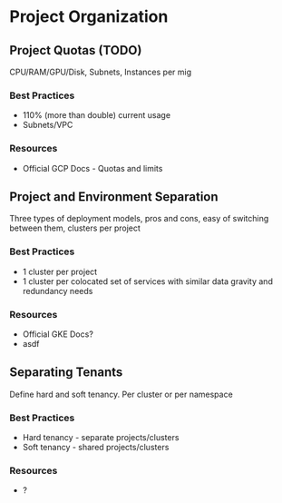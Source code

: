 # Project Organization

## Project Quotas (TODO)

CPU/RAM/GPU/Disk, Subnets, Instances per mig

### Best Practices

* 110% (more than double) current usage
* Subnets/VPC

### Resources

* Official GCP Docs - Quotas and limits

## Project and Environment Separation

Three types of deployment models, pros and cons, easy of switching between them, clusters per project

### Best Practices

* 1 cluster per project
* 1 cluster per colocated set of services with similar data gravity and redundancy needs

### Resources

* Official GKE Docs?
* asdf

## Separating Tenants

Define hard and soft tenancy. Per cluster or per namespace

### Best Practices

* Hard tenancy - separate projects/clusters
* Soft tenancy - shared projects/clusters

### Resources

* ?
